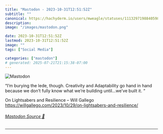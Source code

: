 ```yaml
---
title: "Mastodon - 2023-10-31T12:51:52Z"
subtitle: ""
canonical: https://hachyderm.io/users/mweagle/statuses/111329719884059831
description:
image: "/images/mastodon.png"

date: 2023-10-31T12:51:52Z
lastmod: 2023-10-31T12:51:52Z
image: ""
tags: ["Social Media"]

categories: ["mastodon"]
# generated: 2025-07-21T21:15:38-07:00
---
```

![Mastodon](/images/mastodon.png)

<p>“I’m burying the lede, though. Creativity and Adaptability go hand in hand because we don’t fully know what we’re building until…we’ve built it. “</p><p>On Lightsabers and Resilience – Will Gallego <a href="https://willgallego.com/2023/10/29/on-lightsabers-and-resilience/" target="_blank" rel="nofollow noopener noreferrer" translate="no"><span class="invisible">https://</span><span class="ellipsis">willgallego.com/2023/10/29/on-</span><span class="invisible">lightsabers-and-resilience/</span></a></p>


###### [Mastodon Source 🐘](https://hachyderm.io/@mweagle/111329719884059831)

___

